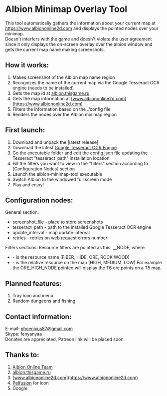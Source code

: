 # **Albion Minimap Overlay Tool**
This tool automatically gathers the information about your current map at https://www.albiononline2d.com and displays the pointed nodes over your minimap.<br />
Doesn't interfers with the game and doesn't violate the user agreement since it only displays the on-screen overlay over the albion window and gets the current map name making screenshots.

## How it works:
1. Makes screenshot of the Albion map name region
2. Recognizes the name of the current map via the Google Tesseract OCR engine (needs to be installed)
3. Gets the map id at [albion.thisgame.ru](https://albion.thisgame.ru/)
4. Gets the map information at [www.albiononline2d.com](https://www.albiononline2d.com)
5. Filters the information based on the ./config file
6. Renders the nodes over the Albion minimap region

## First launch:
1. Download and unpack the [latest release]
2. Download the latest [Google Tesseract OCR Engine](https://github.com/tesseract-ocr/tesseract/wiki/Downloads)
3. Go the executable folder and edit the config.json file updating the Tesseract "tesseract_path" installation location
4. Fill the filters you want to view in the "filters" section according to [Configuration Nodes] section
5. Launch the albion-minimap-tool executable
6. Switch Albion to the windowed full screen mode
6. Play and enjoy!

## Configuration nodes:
General section:
- screenshot_file   - place to store screenshots
- tesseract_path    - path to the installed Google Tesseract OCR engine
- update_interval   - map update interval
- retries           - retries on web request errors number

Filters sections:
Resource filters are pointed as this: <RESOURCE>_<TIER>_NODE, where
- <RESOURCE> - is the resource name (FIBER, HIDE, ORE, ROCK WOOD)
- <TIER> - is the relative resource on the map (HIGH, MEDIUM, LOW)
For example the ORE_HIGH_NODE pointed will display the T6 ore points on a T5 map.

## Planned features:
1. Tray icon and menu
2. Random dungeons and fishing

## Contact information:
E-mail: [phoenixus87@gmail.com](mailto:phoenixus87@gmail.com)<br />
Skype: fenyanyaa<br />
Donates are appreciated, Patreon link will be placed soon

## Thanks to:
1. [Albion Online Team](https://albiononline.com)
2. [albion.thisgame.ru](https://albion.thisgame.ru/)
3. [www.albiononline2d.com](https://www.albiononline2d.com)
4. [Pelfusion](http://www.pelfusion.com/) for icon
5. Google